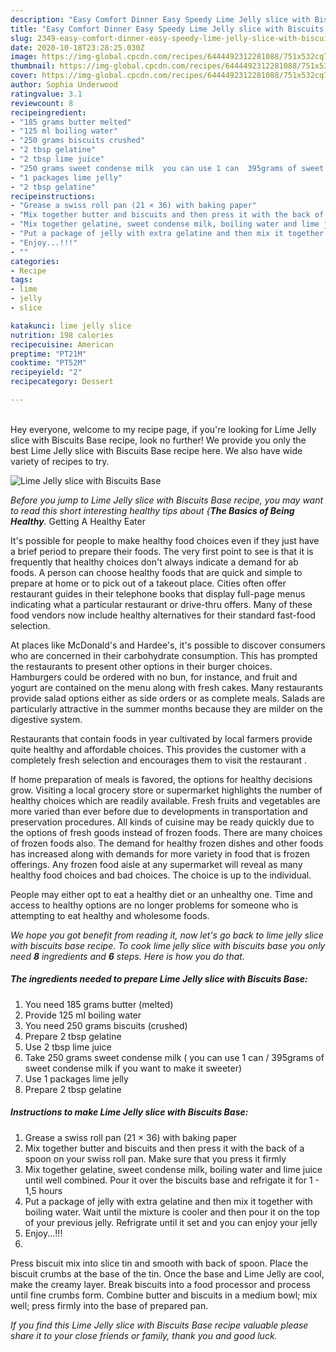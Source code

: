 ```yaml
---
description: "Easy Comfort Dinner Easy Speedy Lime Jelly slice with Biscuits Base"
title: "Easy Comfort Dinner Easy Speedy Lime Jelly slice with Biscuits Base"
slug: 2349-easy-comfort-dinner-easy-speedy-lime-jelly-slice-with-biscuits-base
date: 2020-10-18T23:28:25.030Z
image: https://img-global.cpcdn.com/recipes/6444492312281088/751x532cq70/lime-jelly-slice-with-biscuits-base-recipe-main-photo.jpg
thumbnail: https://img-global.cpcdn.com/recipes/6444492312281088/751x532cq70/lime-jelly-slice-with-biscuits-base-recipe-main-photo.jpg
cover: https://img-global.cpcdn.com/recipes/6444492312281088/751x532cq70/lime-jelly-slice-with-biscuits-base-recipe-main-photo.jpg
author: Sophia Underwood
ratingvalue: 3.1
reviewcount: 8
recipeingredient:
- "185 grams butter melted"
- "125 ml boiling water"
- "250 grams biscuits crushed"
- "2 tbsp gelatine"
- "2 tbsp lime juice"
- "250 grams sweet condense milk  you can use 1 can  395grams of sweet condense milk if you want to make it sweeter"
- "1 packages lime jelly"
- "2 tbsp gelatine"
recipeinstructions:
- "Grease a swiss roll pan (21 × 36) with baking paper"
- "Mix together butter and biscuits and then press it with the back of a spoon on your swiss roll pan. Make sure that you press it firmly"
- "Mix together gelatine, sweet condense milk, boiling water and lime juice until well combined. Pour it over the biscuits base and refrigate it for 1 - 1,5 hours"
- "Put a package of jelly with extra gelatine and then mix it together with boiling water. Wait until the mixture is cooler and then pour it on the top of your previous jelly. Refrigrate until it set and you can enjoy your jelly"
- "Enjoy...!!!"
- ""
categories:
- Recipe
tags:
- lime
- jelly
- slice

katakunci: lime jelly slice 
nutrition: 198 calories
recipecuisine: American
preptime: "PT21M"
cooktime: "PT52M"
recipeyield: "2"
recipecategory: Dessert

---
```

<br>
Hey everyone, welcome to my recipe page, if you're looking for Lime Jelly slice with Biscuits Base recipe, look no further! We provide you only the best Lime Jelly slice with Biscuits Base recipe here. We also have wide variety of recipes to try.
<br>


![Lime Jelly slice with Biscuits Base](https://img-global.cpcdn.com/recipes/6444492312281088/751x532cq70/lime-jelly-slice-with-biscuits-base-recipe-main-photo.jpg)

<i>Before you jump to Lime Jelly slice with Biscuits Base recipe, you may want to read this short interesting healthy tips about {<strong>The Basics of Being Healthy</strong>.</i>
Getting A Healthy Eater

It's possible for people to make healthy food choices even if they just have a brief period to prepare their foods. The very first point to see is that it is frequently that healthy choices don't always indicate a demand for ab foods. A person can choose healthy foods that are quick and simple to prepare at home or to pick out of a takeout place. Cities often offer restaurant guides in their telephone books that display full-page menus indicating what a particular restaurant or drive-thru offers. Many of these food vendors now include healthy alternatives for their standard fast-food selection.

At places like McDonald's and Hardee's, it's possible to discover consumers who are concerned in their carbohydrate consumption.  This has prompted the restaurants to present other options in their burger choices. Hamburgers could be ordered with no bun, for instance, and fruit and yogurt are contained on the menu along with fresh cakes. Many restaurants provide salad options either as side orders or as complete meals.  Salads are particularly attractive in the summer months because they are milder on the digestive system.

Restaurants that contain foods in year cultivated by local farmers provide quite healthy and affordable choices.  This provides the customer with a completely fresh selection and encourages them to visit the restaurant .

If home preparation of meals is favored, the options for healthy decisions grow. Visiting a local grocery store or supermarket highlights the number of healthy choices which are readily available. Fresh fruits and vegetables are more varied than ever before due to developments in transportation and preservation procedures.  All kinds of cuisine may be ready quickly due to the options of fresh goods instead of frozen foods. There are many choices of frozen foods also. The demand for healthy frozen dishes and other foods has increased along with demands for more variety in food that is frozen offerings. Any frozen food aisle at any supermarket will reveal as many healthy food choices and bad choices. The choice is up to the individual.

People may either opt to eat a healthy diet or an unhealthy one. Time and access to healthy options are no longer problems for someone who is attempting to eat healthy and wholesome foods.


<i>We hope you got benefit from reading it, now let's go back to lime jelly slice with biscuits base recipe. To cook lime jelly slice with biscuits base you only need <strong>8</strong> ingredients and <strong>6</strong> steps. Here is how you do that.
</i>

##### The ingredients needed to prepare Lime Jelly slice with Biscuits Base:

1. You need 185 grams butter (melted)
1. Provide 125 ml boiling water
1. You need 250 grams biscuits (crushed)
1. Prepare 2 tbsp gelatine
1. Use 2 tbsp lime juice
1. Take 250 grams sweet condense milk ( you can use 1 can / 395grams of sweet condense milk if you want to make it sweeter)
1. Use 1 packages lime jelly
1. Prepare 2 tbsp gelatine


##### Instructions to make Lime Jelly slice with Biscuits Base:

1. Grease a swiss roll pan (21 × 36) with baking paper
1. Mix together butter and biscuits and then press it with the back of a spoon on your swiss roll pan. Make sure that you press it firmly
1. Mix together gelatine, sweet condense milk, boiling water and lime juice until well combined. Pour it over the biscuits base and refrigate it for 1 - 1,5 hours
1. Put a package of jelly with extra gelatine and then mix it together with boiling water. Wait until the mixture is cooler and then pour it on the top of your previous jelly. Refrigrate until it set and you can enjoy your jelly
1. Enjoy...!!!
1. 


Press biscuit mix into slice tin and smooth with back of spoon. Place the biscuit crumbs at the base of the tin. Once the base and Lime Jelly are cool, make the creamy layer. Break biscuits into a food processor and process until fine crumbs form. Combine butter and biscuits in a medium bowl; mix well; press firmly into the base of prepared pan. 

<i>If you find this Lime Jelly slice with Biscuits Base recipe valuable please share it to your close friends or family, thank you and good luck.</i>

